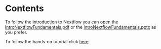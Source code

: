 # Contents

To follow the introduction to Nextflow you can open the [IntroNextflowFundamentals.pdf](https://biosustain.github.io/dsp_nextflow_training/course_contents/IntroNextflowFundamentals.pdf) or the [IntroNextflowFundamentals.pptx](https://biosustain.github.io/dsp_nextflow_training/course_contents/IntroNextflowFundamentals.pptx) as you prefer.

To follow the hands-on tutorial click [here](https://biosustain.github.io/dsp_nextflow_training/course_contents/Tutorial.html).